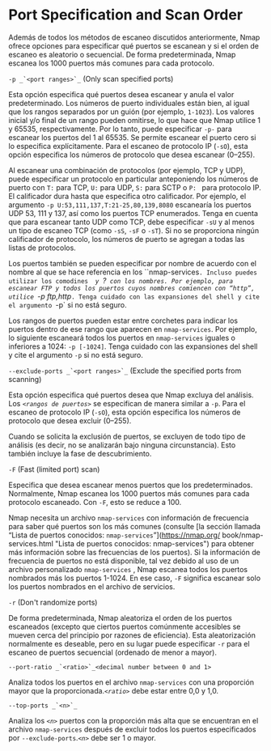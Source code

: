 # Port Specification and Scan Order

Además de todos los métodos de escaneo discutidos anteriormente, Nmap ofrece opciones para especificar qué puertos se escanean y si el orden de escaneo es aleatorio o secuencial. De forma predeterminada, Nmap escanea los 1000 puertos más comunes para cada protocolo.

``-p _`<port ranges>`_`` (Only scan specified ports)

Esta opción especifica qué puertos desea escanear y anula el valor predeterminado. Los números de puerto individuales están bien, al igual que los rangos separados por un guión (por ejemplo, `1-1023`). Los valores inicial y/o final de un rango pueden omitirse, lo que hace que Nmap utilice 1 y 65535, respectivamente. Por lo tanto, puede especificar `-p-` para escanear los puertos del 1 al 65535. Se permite escanear el puerto cero si lo especifica explícitamente. Para el escaneo de protocolo IP (`-sO`), esta opción especifica los números de protocolo que desea escanear (0–255).

Al escanear una combinación de protocolos (por ejemplo, TCP y UDP), puede especificar un protocolo en particular anteponiendo los números de puerto con `T:` para TCP, `U:` para UDP, `S:` para SCTP o `P: ` para protocolo IP. El calificador dura hasta que especifica otro calificador. Por ejemplo, el argumento `-p U:53,111,137,T:21-25,80,139,8080` escanearía los puertos UDP 53, 111 y 137, así como los puertos TCP enumerados. Tenga en cuenta que para escanear tanto UDP como TCP, debe especificar `-sU` y al menos un tipo de escaneo TCP (como `-sS`, `-sF` o `-sT`). Si no se proporciona ningún calificador de protocolo, los números de puerto se agregan a todas las listas de protocolos.

Los puertos también se pueden especificar por nombre de acuerdo con el nombre al que se hace referencia en los ``nmap-services`. Incluso puedes utilizar los comodines `*` y `?` con los nombres. Por ejemplo, para escanear FTP y todos los puertos cuyos nombres comiencen con “http”, utilice `-p ftp,http*`. Tenga cuidado con las expansiones del shell y cite el argumento `-p` si no está seguro.

Los rangos de puertos pueden estar entre corchetes para indicar los puertos dentro de ese rango que aparecen en `nmap-services`. Por ejemplo, lo siguiente escaneará todos los puertos en `nmap-services` iguales o inferiores a 1024: `-p [-1024]`. Tenga cuidado con las expansiones del shell y cite el argumento `-p` si no está seguro.

``--exclude-ports _`<port ranges>`_`` (Exclude the specified ports from scanning)

Esta opción especifica qué puertos desea que Nmap excluya del análisis. Los _`<rangos de puertos>`_ se especifican de manera similar a `-p`. Para el escaneo de protocolo IP (`-sO`), esta opción especifica los números de protocolo que desea excluir (0–255).

Cuando se solicita la exclusión de puertos, se excluyen de todo tipo de análisis (es decir, no se analizarán bajo ninguna circunstancia). Esto también incluye la fase de descubrimiento.

`-F` (Fast (limited port) scan)

Especifica que desea escanear menos puertos que los predeterminados. Normalmente, Nmap escanea los 1000 puertos más comunes para cada protocolo escaneado. Con `-F`, esto se reduce a 100.

Nmap necesita un archivo `nmap-services` con información de frecuencia para saber qué puertos son los más comunes (consulte [la sección llamada “Lista de puertos conocidos: `nmap-services`”](https://nmap.org/ book/nmap-services.html "Lista de puertos conocidos: nmap-services") para obtener más información sobre las frecuencias de los puertos). Si la información de frecuencia de puertos no está disponible, tal vez debido al uso de un archivo personalizado `nmap-services` , Nmap escanea todos los puertos nombrados más los puertos 1-1024. En ese caso, `-F` significa escanear solo los puertos nombrados en el archivo de servicios.

`-r` (Don't randomize ports)

De forma predeterminada, Nmap aleatoriza el orden de los puertos escaneados (excepto que ciertos puertos comúnmente accesibles se mueven cerca del principio por razones de eficiencia). Esta aleatorización normalmente es deseable, pero en su lugar puede especificar `-r` para el escaneo de puertos secuencial (ordenado de menor a mayor).

``--port-ratio _`<ratio>`_<decimal number between 0 and 1>``

Analiza todos los puertos en el archivo `nmap-services` con una proporción mayor que la proporcionada._`<ratio>`_ debe estar entre 0,0 y 1,0.

``--top-ports _`<n>`_``

Analiza los _`<n>`_ puertos con la proporción más alta que se encuentran en el archivo `nmap-services` después de excluir todos los puertos especificados por `--exclude-ports`._`<n>`_ debe ser 1 o mayor.